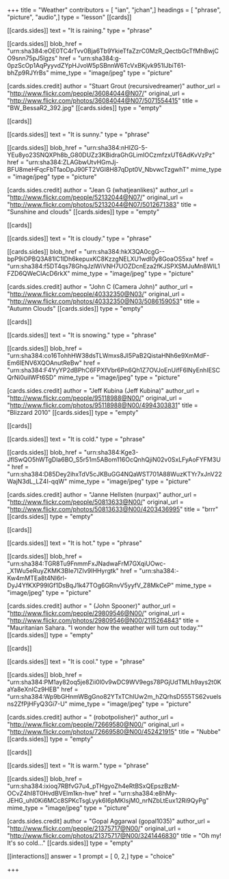 +++
title = "Weather"
contributors = [ "ian", "jchan",]
headings = [ "phrase", "picture", "audio",]
type = "lesson"
[[cards]]

[[cards.sides]]
text = "It is raining."
type = "phrase"

[[cards.sides]]
blob_href = "urn:sha384:eOE0TC4rTvv0Bja6Tb9YkieTfaZzrC0MzR_QectbGcTfMhBwjCO9snn75pJ5lgzs"
href = "urn:sha384:g-0pzScOp1AqPyyvdZYpHJvoW5pSBnnW6TcVxBKjvk951IJbiT61-bhZp9RJYrBs"
mime_type = "image/jpeg"
type = "picture"

[cards.sides.credit]
author = "Stuart Grout (recursivedreamer)"
author_url = "http://www.flickr.com/people/36084044@N07/"
original_url = "http://www.flickr.com/photos/36084044@N07/5071554415"
title = "BW_BessaR2_392.jpg"
[[cards.sides]]
type = "empty"

[[cards]]

[[cards.sides]]
text = "It is sunny."
type = "phrase"

[[cards.sides]]
blob_href = "urn:sha384:nHIZG-5-YEu8yo23SNQXPh8b_G80DUZz3KBidraGhGLimIOCzmfzxUT6AdKvVzPz"
href = "urn:sha384:ZLAGbwUtvHGmJj-BFU8meHFqcFbTfaoDpJ90FT2VGI8H87qDpt0V_NbvwcTzgwhT"
mime_type = "image/jpeg"
type = "picture"

[cards.sides.credit]
author = "Jean G (whatjeanlikes)"
author_url = "http://www.flickr.com/people/52132044@N07/"
original_url = "http://www.flickr.com/photos/52132044@N07/5012671383"
title = "Sunshine and clouds"
[[cards.sides]]
type = "empty"

[[cards]]

[[cards.sides]]
text = "It is cloudy."
type = "phrase"

[[cards.sides]]
blob_href = "urn:sha384:hkX3QA0cgG--bpP9iOPBQ3A81lC1lDh6kepuxKC8KzzgNELXU1wdI0y8GoaOS5xa"
href = "urn:sha384:f5DT4qs78GhqJzlWiVNH7UOZDcnEza2fKJSPXSMJuMn8WIL1FZD6QWeClAcD6rkX"
mime_type = "image/jpeg"
type = "picture"

[cards.sides.credit]
author = "John C (Camera John)"
author_url = "http://www.flickr.com/people/40332350@N03/"
original_url = "http://www.flickr.com/photos/40332350@N03/5086159053"
title = "Autumn Clouds"
[[cards.sides]]
type = "empty"

[[cards]]

[[cards.sides]]
text = "It is snowing."
type = "phrase"

[[cards.sides]]
blob_href = "urn:sha384:co16TohhHW38dsTLWmxs8JI5PaB2QistaHNh6e9XmMdF-Em6lENV6XQOAnutReBw"
href = "urn:sha384:F4YyYP2dBPhC6FPXfVbr6Pn6Qh1Z7OVJoEnUifF6lNyEnhIESCQrNi0uilWFt6SD"
mime_type = "image/jpeg"
type = "picture"

[cards.sides.credit]
author = "Jeff Kubina (Jeff Kubina)"
author_url = "http://www.flickr.com/people/95118988@N00/"
original_url = "http://www.flickr.com/photos/95118988@N00/4994303831"
title = "Blizzard 2010"
[[cards.sides]]
type = "empty"

[[cards]]

[[cards.sides]]
text = "It is cold."
type = "phrase"

[[cards.sides]]
blob_href = "urn:sha384:Kge3-JflSwQO5hWTgDla6BO_S5r51m5ABom116OcQnhQjiN02v0SxLFyAoFYFM3U"
href = "urn:sha384:D85Dey2ihxTdV5cJKBuGG4NQaWST701A88WuzKTYr7xJnV22WajN3dL_LZ4I-qqW"
mime_type = "image/jpeg"
type = "picture"

[cards.sides.credit]
author = "Janne Hellsten (nurpax)"
author_url = "http://www.flickr.com/people/50813633@N00/"
original_url = "http://www.flickr.com/photos/50813633@N00/4203436995"
title = "brrr"
[[cards.sides]]
type = "empty"

[[cards]]

[[cards.sides]]
text = "It is hot."
type = "phrase"

[[cards.sides]]
blob_href = "urn:sha384:TGR8Tu9FnmmFxJNadwaFrM7GXqiUOwc-_X1Wu5eRuyZKMK3BIe7IZIv9IHHyrgtk"
href = "urn:sha384:-Kw4mMTEa8t4NI6rl-DyJ4YfKXP99IGf1DsBqJ1k47TOg6GRnvV5yyfV_Z8MkCeP"
mime_type = "image/jpeg"
type = "picture"

[cards.sides.credit]
author = " (John Spooner)"
author_url = "http://www.flickr.com/people/29809546@N00/"
original_url = "http://www.flickr.com/photos/29809546@N00/2115264843"
title = "Mauritanian Sahara. \"I wonder how the weather will turn out today.\""
[[cards.sides]]
type = "empty"

[[cards]]

[[cards.sides]]
text = "It is cool."
type = "phrase"

[[cards.sides]]
blob_href = "urn:sha384:PM1ay82oq5je8Zii0l0v9wDC9WV9egs78PGjUdTMLh9ays2t0KaYa8eXnICz9HEB"
href = "urn:sha384:Wp9bGHnmWBgGno82YTxTChIUw2m_hZQrhsD555TS62vuelsns2ZfPjHFyQ3Gi7-U"
mime_type = "image/jpeg"
type = "picture"

[cards.sides.credit]
author = " (robotpolisher)"
author_url = "http://www.flickr.com/people/72669580@N00/"
original_url = "http://www.flickr.com/photos/72669580@N00/452421915"
title = "Nubbe"
[[cards.sides]]
type = "empty"

[[cards]]

[[cards.sides]]
text = "It is warm."
type = "phrase"

[[cards.sides]]
blob_href = "urn:sha384:ixioq7RBfvG7u4_pTHgyoZh4eRtBSxQEpszBzM-OCvZ4hI8T0HvdBVElm1kn-hve"
href = "urn:sha384:e8hMy-JEHG_uhl0Ki6MCc8SPKcTsgLyyk6I6pMKIsjM0_nrNZbLtEux12Ri9QyPg"
mime_type = "image/jpeg"
type = "picture"

[cards.sides.credit]
author = "Gopal Aggarwal (gopal1035)"
author_url = "http://www.flickr.com/people/21375717@N00/"
original_url = "http://www.flickr.com/photos/21375717@N00/3241446830"
title = "Oh my! It's so cold..."
[[cards.sides]]
type = "empty"

[[interactions]]
answer = 1
prompt = [ 0, 2,]
type = "choice"

+++
